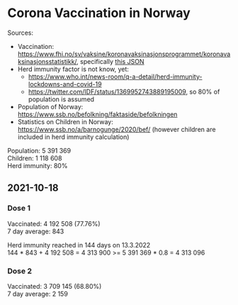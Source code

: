 # Corona Vaccination in Norway

Sources:

- Vaccination: <https://www.fhi.no/sv/vaksine/koronavaksinasjonsprogrammet/koronavaksinasjonsstatistikk/>, specifically [this JSON](https://www.fhi.no/api/chartdata/api/99119)
- Herd immunity factor is not know, yet:
  - <https://www.who.int/news-room/q-a-detail/herd-immunity-lockdowns-and-covid-19>
  - <https://twitter.com/IDF/status/1369952743889195009>, so 80% of population is assumed
- Population of Norway: <https://www.ssb.no/befolkning/faktaside/befolkningen>
- Statistics on Children in Norway: https://www.ssb.no/a/barnogunge/2020/bef/ (however children are included in herd immunity calculation)

Population: 5 391 369  
Children: 1 118 608  
Herd immunity: 80%  

## 2021-10-18

### Dose 1

Vaccinated: 4 192 508 (77.76%)  
7 day average: 843

Herd immunity reached in 144 days on 13.3.2022  
144 * 843 + 4 192 508 = 4 313 900 >= 5 391 369 * 0.8 = 4 313 096

### Dose 2

Vaccinated: 3 709 145 (68.80%)  
7 day average: 2 159


